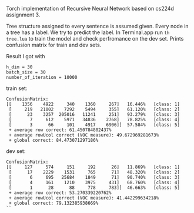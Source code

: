 Torch implementation of Recursive Neural Network based on cs224d assignment 3.

Tree structure assigned to every sentence is assumed given. Every node in a tree has a label. We try to predict the label.
In Terminal.app run `th tree.lua` to train the model and check perfromance on the dev set. Prints confusion matrix for train and dev sets.

Result I got with 
```
h_dim = 30
batch_size = 30
number_of_iteration = 10000
```
train set:
```
ConfusionMatrix:
[[    1356    4922     340    1360     267]   16.446% 	[class: 1]
 [     219   21002    7292    5494     355]   61.120% 	[class: 2]
 [      23    3257  205016   11241     251]   93.279% 	[class: 3]
 [       7     612    5971   34836    2768]   78.825% 	[class: 4]
 [       3      66     101    4917    6906]]  57.584% 	[class: 5]
 + average row correct: 61.450784802437% 
 + average rowUcol correct (VOC measure): 49.672969281673% 
 + global correct: 84.473071297186%
```

dev set:
```
ConfusionMatrix:
[[     127     574     151     192      26]   11.869% 	[class: 1]
 [      17    2229    1531     765      71]   48.320% 	[class: 2]
 [       6     695   25684    1849      71]   90.740% 	[class: 3]
 [       4     161    1210    3975     431]   68.760% 	[class: 4]
 [       1      28      88     778     783]]  46.663% 	[class: 5]
 + average row correct: 53.270339220762% 
 + average rowUcol correct (VOC measure): 41.442299634218% 
 + global correct: 79.132385938669%
``
